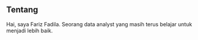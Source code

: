 ## Tentang

Hai, saya Fariz Fadila. Seorang data analyst yang masih terus belajar untuk menjadi lebih baik.

<!---
farizfadila/farizfadila is a ✨ special ✨ repository because its `README.md` (this file) appears on your GitHub profile.
You can click the Preview link to take a look at your changes.
--->
